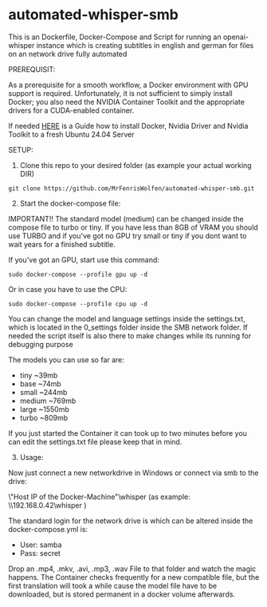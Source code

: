 # automated-whisper-smb

This is an Dockerfile, Docker-Compose and Script for running an openai-whisper instance
which is creating subtitles in english and german for files on an network drive fully automated

PREREQUISIT:

As a prerequisite for a smooth workflow, a Docker environment with GPU support is required. Unfortunately, it is
not sufficient to simply install Docker; you also need the NVIDIA Container Toolkit and the appropriate drivers for 
a CUDA-enabled container.

If needed [HERE](infos.md) is a Guide how to install Docker, Nvidia Driver and Nvidia Toolkit to a fresh Ubuntu 24.04 Server



SETUP:

1. Clone this repo to your desired folder (as example your actual working DIR)

```
git clone https://github.com/MrFenrisWolfen/automated-whisper-smb.git
```


2. Start the docker-compose file:

IMPORTANT!! The standard model (medium) can be changed inside the compose file to turbo or tiny.
If you have less than 8GB of VRAM you should use TURBO and if you've got no GPU try small or tiny if you dont want to
wait years for a finished subtitle.

If you've got an GPU, start use this command:

```
sudo docker-compose --profile gpu up -d
```

Or in case you have to use the CPU:

```
sudo docker-compose --profile cpu up -d
```

You can change the model and language settings inside the settings.txt, which is located in the 0_settings folder inside
the SMB network folder. If needed the script itself is also there to make changes while its running for debugging 
purpose

The models you can use so far are:

- tiny ~39mb
- base ~74mb
- small ~244mb
- medium ~769mb
- large ~1550mb
- turbo ~809mb

If you just started the Container it can took up to two minutes before you can edit the settings.txt file please keep that
in mind.

3. Usage:

Now just connect a new networkdrive in Windows or connect via smb to the drive:

\\"Host IP of the Docker-Machine"\whisper (as example: \\\192.168.0.42\whisper )

The standard login for the network drive is which can be altered inside the docker-compose.yml is:

- User:  samba
- Pass:  secret

Drop an .mp4, .mkv, .avi, .mp3, .wav File to that folder and watch the magic happens.
The Container checks frequently for a new compatible file, but the first translation will took a while cause
the model file have to be downloaded, but is stored permanent in a docker volume afterwards.


